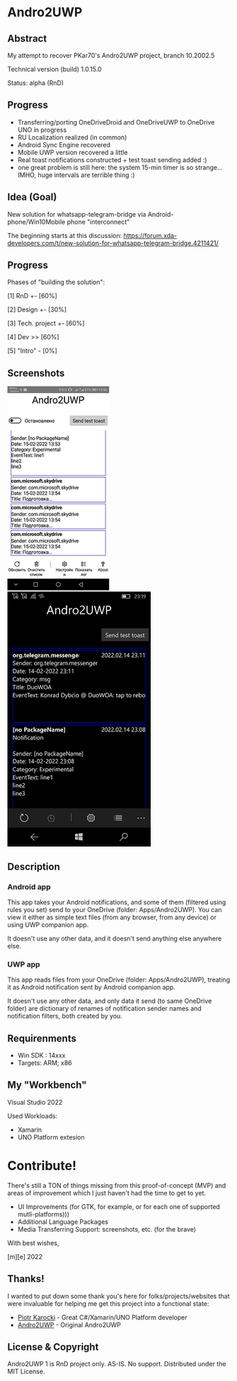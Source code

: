# Andro2UWP

## Abstract

My attempt to recover PKar70's Andro2UWP project, branch 10.2002.5

Technical version (build) 1.0.15.0

Status: alpha (RnD)

## Progress 
- Transferring/porting OneDriveDroid and OneDriveUWP to OneDrive UNO in progress
- RU Localization realized (in common)
- Android Sync Engine recovered  
- Mobile UWP version recovered a little 
- Real toast notifications constructed + test toast sending added :)
- one great problem is still here: the system 15-min timer is so strange... IMHO, huge intervals are terrible thing :)


## Idea (Goal)
New solution for whatsapp-telegram-bridge via Android-phone/Win10Mobile phone "interconnect" 

The beginning starts at this discussion: https://forum.xda-developers.com/t/new-solution-for-whatsapp-telegram-bridge.4211421/

## Progress
Phases of "building the solution": 

[1] RnD +- [60%]

[2] Design +- [30%]

[3] Tech. project +- [60%]

[4] Dev >> [60%]

[5] "Intro" - [0%]


## Screenshots
![Shot 1](Images/shot1.png)
![Shot 2](Images/shot2.png)

## Description
### Android app
This app takes your Android notifications, and some of them (filtered using rules you set) 
send to your OneDrive (folder: Apps/Andro2UWP). You can view it either as simple text files 
(from any browser, from any device) or using UWP companion app.

It doesn't use any other data, and it doesn't send anything else anywhere else.

### UWP app
This app reads files from your OneDrive (folder: Apps/Andro2UWP), treating it as Android notification sent by Android companion app.

It doesn't use any other data, and only data it send (to same OneDrive folder) are dictionary of renames of notification 
sender names and notification filters, both created by you.

## Requirenments
- Win SDK : 14xxx
- Targets: ARM; x86

## My "Workbench" 

Visual Studio 2022

Used Workloads:
- Xamarin
- UNO Platform extesion


# Contribute!
There's still a TON of things missing from this proof-of-concept (MVP) and areas of improvement 
which I just haven't had the time to get to yet.
- UI Improvements (for GTK, for example, or for each one of supported mutli-platforms)))
- Additional Language Packages
- Media Transferring Support: screenshots, etc. (for the brave)




With best wishes,

  [m][e] 2022


## Thanks!
I wanted to put down some thank you's here for folks/projects/websites that were invaluable for helping me get this project into a functional state:
- [Piotr Karocki](https://github.com/pkar70/) - Great C#/Xamarin/UNO Platform developer
- [Andro2UWP](https://github.com/pkar70/Andro2UWP) - Original Andro2UWP


## License & Copyright

Andro2UWP 1 is RnD project only. AS-IS. No support. Distributed under the MIT License.  

